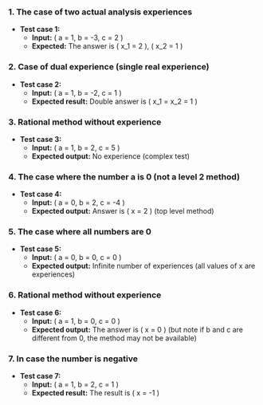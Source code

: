 ### 1. The case of two actual analysis experiences

- **Test case 1:**
  - **Input:** \( a = 1, b = -3, c = 2 \)
  - **Expected:** The answer is \( x_1 = 2 \), \( x_2 = 1 \)

### 2. Case of dual experience (single real experience)

- **Test case 2:**
  - **Input:** \( a = 1, b = -2, c = 1 \)
  - **Expected result:** Double answer is \( x_1 = x_2 = 1 \)

### 3. Rational method without experience

- **Test case 3:**
  - **Input:** \( a = 1, b = 2, c = 5 \)
  - **Expected output:** No experience (complex test)

### 4. The case where the number a is 0 (not a level 2 method)

- **Test case 4:**
  - **Input:** \( a = 0, b = 2, c = -4 \)
  - **Expected output:** Answer is \( x = 2 \) (top level method)

### 5. The case where all numbers are 0

- **Test case 5:**
  - **Input:** \( a = 0, b = 0, c = 0 \)
  - **Expected output:** Infinite number of experiences (all values ​​of x are experiences)

### 6. Rational method without experience

- **Test case 6:**
  - **Input:** \( a = 1, b = 0, c = 0 \)
  - **Expected output:** The answer is \( x = 0 \) (but note if b and c are different from 0, the method may not be available)

### 7. In case the number is negative

- **Test case 7:**
  - **Input:** \( a = 1, b = 2, c = 1 \)
  - **Expected result:** The result is \( x = -1 \)